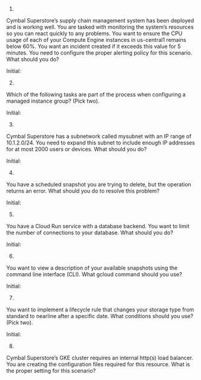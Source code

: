 1.
Cymbal Superstore’s supply chain management system has been deployed and is working well. You are tasked with monitoring the system’s resources so you can react quickly to any problems. You want to ensure the CPU usage of each of your Compute Engine instances in us-central1 remains below 60%. You want an incident created if it exceeds this value for 5 minutes. You need to configure the proper alerting policy for this scenario. What should you do?

Initial:

2.
Which of the following tasks are part of the process when configuring a managed instance group? (Pick two).

Initial:

3.
Cymbal Superstore has a subnetwork called mysubnet with an IP range of 10.1.2.0/24. You need to expand this subnet to include enough IP addresses for at most 2000 users or devices. What should you do?


Initial:


4.
You have a scheduled snapshot you are trying to delete, but the operation returns an error. What should you do to resolve this problem?

Initial:


5.
You have a Cloud Run service with a database backend. You want to limit the number of connections to your database. What should you do?

Initial:


6. 
You want to view a description of your available snapshots using the command line interface (CLI). What gcloud command should you use?

Initial:


7.
You want to implement a lifecycle rule that changes your storage type from standard to nearline after a specific date. What conditions should you use? (Pick two).


Initial:


8.
Cymbal Superstore’s GKE cluster requires an internal http(s) load balancer. You are creating the configuration files required for this resource. What is the proper setting for this scenario?


